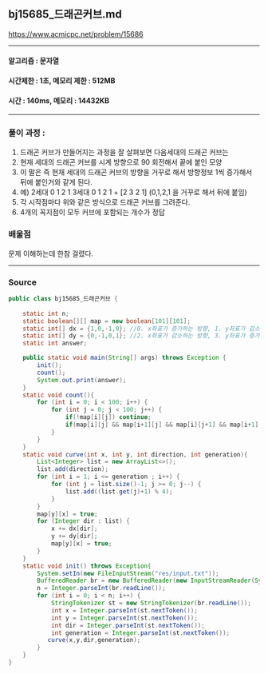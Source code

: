 ## bj15685_드래곤커브.md

https://www.acmicpc.net/problem/15686

---
#### 알고리즘 : 문자열
#### 시간제한 : 1초, 메모리 제한 : 512MB
#### 시간 : 140ms, 메모리 : 14432KB
---
### 풀이 과정 : 
1. 드래곤 커브가 만들어지는 과정을 잘 살펴보면 다음세대의 드래곤 커브는
2. 현재 세대의 드래곤 커브를 시계 방향으로 90 회전해서 끝에 붙인 모양
3. 이 말은 즉 현재 세대의 드래곤 커브의 방향을 거꾸로 해서 방향정보 1씩 증가해서 뒤에 붙인거와 같게 된다.
4. 예) 2세대 0 1 2 1 3세대 0 1 2 1 + [2 3 2 1] (0,1,2,1 을 거꾸로 해서 뒤에 붙임)
5. 각 시작점마다 위와 같은 방식으로 드래곤 커브를 그려준다.
6. 4개의 꼭지점이 모두 커브에 포함되는 개수가 정답
### 배울점
문제 이해하는데 한참 걸렸다.


----
### Source
```java
public class bj15685_드래곤커브 {
    
    static int n;
    static boolean[][] map = new boolean[101][101];
    static int[] dx = {1,0,-1,0}; //0. x좌표가 증가하는 방향, 1. y좌표가 감소하는 방향
    static int[] dy = {0,-1,0,1}; //2. x좌표가 감소하는 방향, 3. y좌표가 증가하는 방향
    static int answer;

    public static void main(String[] args) throws Exception {
        init();
        count();
        System.out.print(answer);
    }
    static void count(){
        for (int i = 0; i < 100; i++) {
            for (int j = 0; j < 100; j++) {
                if(!map[i][j]) continue;
                if(map[i][j] && map[i+1][j] && map[i][j+1] && map[i+1][j+1]) answer++;
            }
        }
    }
    static void curve(int x, int y, int direction, int generation){
        List<Integer> list = new ArrayList<>();
        list.add(direction);
        for (int i = 1; i <= generation ; i++) {
            for (int j = list.size()-1; j >= 0; j--) {
                list.add((list.get(j)+1) % 4);
            }
        }
        map[y][x] = true;
        for (Integer dir : list) {
            x += dx[dir];
            y += dy[dir];
            map[y][x] = true;
        }
    }
    static void init() throws Exception{
        System.setIn(new FileInputStream("res/input.txt"));
        BufferedReader br = new BufferedReader(new InputStreamReader(System.in));
        n = Integer.parseInt(br.readLine());
        for (int i = 0; i < n; i++) {
            StringTokenizer st = new StringTokenizer(br.readLine());
            int x = Integer.parseInt(st.nextToken());
            int y = Integer.parseInt(st.nextToken());
            int dir = Integer.parseInt(st.nextToken());
            int generation = Integer.parseInt(st.nextToken());
           curve(x,y,dir,generation);
        }
    }
}
```
